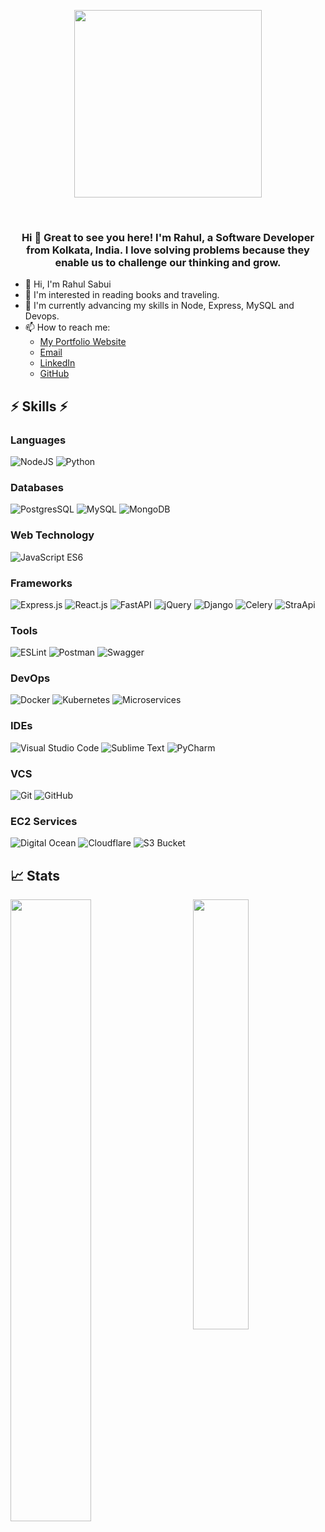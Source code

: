 <p align="center" width="100%">
    <img width="300" src="https://github.com/kiranjolisa/kiranjolisa/raw/main/code.gif?raw=true">
</p>
<br>
<h3 align="center">Hi 👋 Great to see you here! I'm Rahul, a Software Developer from Kolkata, India. I love solving problems because they enable us to challenge our thinking and grow.</h3>

- 👋 Hi, I'm Rahul Sabui
- 👀 I'm interested in reading books and traveling.
- 🌱 I'm currently advancing my skills in Node, Express, MySQL and Devops.
- 📫 How to reach me: 
  - [My Portfolio Website](https://rahul-portfolio-gp9t.onrender.com/)
  - [Email](mailto:sabuirahul90@gmail.com)
  - [LinkedIn](https://www.linkedin.com/in/rahul-sabui-b09636191/)
  - [GitHub](https://github.com/RahulSabui)

## ⚡ Skills ⚡

### Languages 
![NodeJS](https://img.shields.io/badge/node.js-6DA55F?style=for-the-badge&logo=node.js&logoColor=white)
![Python](https://img.shields.io/badge/python-%23404d59.svg?style=for-the-badge&logo=pyhton&logoColor=%2361DAFB)

### Databases
![PostgresSQL](https://img.shields.io/badge/PostgreSQL-4169E9?style=for-the-badge&logo=PostgreSQL&logoColor=white)
![MySQL](https://img.shields.io/badge/MySQL-4479A1?style=for-the-badge&logo=MySQL&logoColor=white)
![MongoDB](https://img.shields.io/badge/MongoDB-%234ea94b.svg?style=for-the-badge&logo=mongodb&logoColor=white)

### Web Technology
![JavaScript ES6](https://img.shields.io/badge/javascript-%23323330.svg?style=for-the-badge&logo=javascript&logoColor=%23F7DF1E)

### Frameworks
![Express.js](https://img.shields.io/badge/express.js-%23404d59.svg?style=for-the-badge&logo=express&logoColor=%2361DAFB)
![React.js](https://img.shields.io/badge/react.js-%231572B6.svg?style=for-the-badge&logo=react.js&logoColor=white)
![FastAPI](https://img.shields.io/badge/FastAPI-%23563D7C.svg?style=for-the-badge&logo=FastAPI&logoColor=white)
![jQuery](https://img.shields.io/badge/jQuery-%23563D7C.svg?style=for-the-badge&logo=jQuery&logoColor=white)
![Django](https://img.shields.io/badge/Django-%23563D7C.svg?style=for-the-badge&logo=Django&logoColor=white)
![Celery](https://img.shields.io/badge/Celery-%23563D7C.svg?style=for-the-badge&logo=Celery&logoColor=white)
![StraApi](https://img.shields.io/badge/StraApi-%23563D7C.svg?style=for-the-badge&logo=StraApi&logoColor=white)

### Tools
![ESLint](https://img.shields.io/badge/ESLint-4B32C3?style=for-the-badge&logo=ESLint&logoColor=white)
![Postman](https://img.shields.io/badge/Postman-FF6C37?style=for-the-badge&logo=postman&logoColor=white)
![Swagger](https://img.shields.io/badge/Swagger-85EA2D?style=for-the-badge&logo=swagger&logoColor=black)

### DevOps
![Docker](https://img.shields.io/badge/Docker-C21325?style=for-the-badge&logo=Docker&logoColor=white)
![Kubernetes](https://img.shields.io/badge/Kubernetes-C21325?style=for-the-badge&logo=Kubernetes&logoColor=white)
![Microservices](https://img.shields.io/badge/Microservices-C21325?style=for-the-badge&logo=Microservices&logoColor=white)

### IDEs
![Visual Studio Code](https://img.shields.io/badge/Visual%20Studio%20Code-0078d7.svg?style=for-the-badge&logo=visual-studio-code&logoColor=white)
![Sublime Text](https://img.shields.io/badge/sublime_text-%23575757.svg?style=for-the-badge&logo=sublime-text&logoColor=important)
![PyCharm](https://img.shields.io/badge/PyCharm-143?style=for-the-badge&logo=PyCharm&logoColor=white&color=black)

### VCS
![Git](https://img.shields.io/badge/git-%23F05033.svg?style=for-the-badge&logo=git&logoColor=white)
![GitHub](https://img.shields.io/badge/github-%23121011.svg?style=for-the-badge&logo=github&logoColor=white)

### EC2 Services
![Digital Ocean](https://img.shields.io/badge/Digital%20Ocean-0080FF?style=for-the-badge&logo=DigitalOcean&logoColor=white)
![Cloudflare](https://img.shields.io/badge/Cloudflare-F38020?style=for-the-badge&logo=Cloudflare&logoColor=white)
![S3 Bucket](https://img.shields.io/badge/S3_Bucket-F38020?style=for-the-badge&logo=S3_Bucket&logoColor=white)


## 📈 Stats
<a href="#">
  <img align="left" src="https://github-readme-stats.vercel.app/api?username=RahulSabui&show_icons=true&count_private=true&theme=github_dark&bg_color=00000000&border_radius=6px&border_color=30363d" width="50.5%" />
</a>

<a href="#" style="margin-bottom:15px">
  <img align="right" src="https://github-readme-stats.vercel.app/api/top-langs/?username=RahulSabui&count_private=true&theme=github_dark&layout=compact&bg_color=00000000&border_radius=6px&border_color=30363d" width="42%" />
</a>

